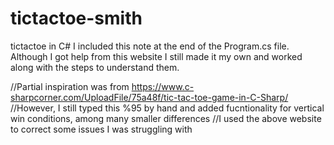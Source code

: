 # tictactoe-smith
tictactoe in C#
I included this note at the end of the Program.cs file.
Although I got help from this website I still made it my own and worked along with the steps to understand them.

//Partial inspiration was from https://www.c-sharpcorner.com/UploadFile/75a48f/tic-tac-toe-game-in-C-Sharp/
//However, I still typed this %95 by hand and added fucntionality for vertical win conditions, among many smaller differences
//I used the above website to correct some issues I was struggling with
